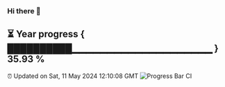 ### Hi there 👋
⏳ Year progress { ██████████▁▁▁▁▁▁▁▁▁▁▁▁▁▁▁▁▁▁▁▁ } 35.93 %
---
⏰ Updated on Sat, 11 May 2024 12:10:08 GMT
![Progress Bar CI](https://github.com/Moyi321/Moyi321/workflows/Progress%20Bar%20CI/badge.svg)
